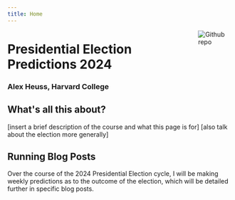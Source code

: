 ```yaml
---
title: Home
---
```


[<img src="https://simpleicons.org/icons/github.svg" style="max-width:15%;min-width:40px;float:right;" alt="Github repo" />](https://github.com/yihui/hugo-xmin)

# Presidential Election Predictions 2024

### Alex Heuss, Harvard College

## What's all this about?

[insert a brief description of the course and what this page is for]
[also talk about the election more generally]

## Running Blog Posts

Over the course of the 2024 Presidential Election cycle, I will be making weekly predictions as to the outcome of the election, which will be detailed further in specific blog posts. 

